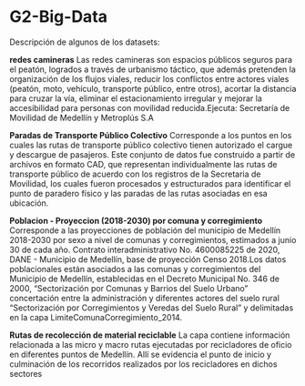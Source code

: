 # G2-Big-Data

Descripción de algunos de los datasets:

**redes camineras**
Las redes camineras son espacios públicos seguros para el peatón, logrados a través de urbanismo táctico, que además pretenden la organización de los flujos viales, reducir los conflictos entre actores viales (peatón, moto, vehículo, transporte público, entre otros), acortar la distancia para cruzar la vía, eliminar el estacionamiento irregular y mejorar la accesibilidad para personas con movilidad reducida.Ejecuta: Secretaría de Movilidad de Medellín y Metroplús S.A

**Paradas de Transporte Público Colectivo**
Corresponde a los puntos en los cuales las rutas de transporte público colectivo tienen autorizado el cargue y descargue de pasajeros. Este conjunto de datos fue construido a partir de archivos en formato CAD, que representan individualmente las rutas de transporte público de acuerdo con los registros de la Secretaria de Movilidad, los cuales fueron procesados y estructurados para identificar el punto de paradero físico y las paradas de las rutas asociadas en esa ubicación.

**Poblacion - Proyeccion (2018-2030) por comuna y corregimiento**
Corresponde a las proyecciones de población del municipio de Medellín 2018-2030 por sexo a nivel de comunas y corregimientos, estimados a junio 30 de cada año. Contrato interadministrativo No. 4600085225 de 2020, DANE - Municipio de Medellín, base de proyección Censo 2018.Los datos poblacionales están asociados a las comunas y corregimientos del Municipio de Medellín, establecidas en el Decreto Municipal No. 346 de 2000, “Sectorización por Comunas y Barrios del Suelo Urbano” concertación entre la administración y diferentes actores del suelo rural “Sectorización por Corregimientos y Veredas del Suelo Rural” y delimitadas en la capa LimiteComunaCorregimiento_2014.

**Rutas de recolección de material reciclable**
La capa contiene información relacionada a las micro y macro rutas ejecutadas por recicladores de oficio en diferentes puntos de Medellín. Allí se evidencia el punto de inicio y culminación de los recorridos realizados por los recicladores en dichos sectores
